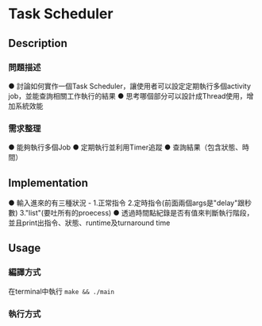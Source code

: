 # Task Scheduler

## Description

### 問題描述

● 討論如何實作一個Task Scheduler，讓使用者可以設定定期執行多個activity job，並能查詢相關工作執行的結果
● 思考哪個部分可以設計成Thread使用，增加系統效能
<!--
幫我key一下上次整理的問題目標
-->

### 需求整理

<!--
幫我key一下上次那三個需時做出來的結果
-->
● 能夠執行多個Job
● 定期執行並利用Timer追蹤
● 查詢結果（包含狀態、時間）

## Implementation

<!--
這邊你可以試著描述一下我們怎模解決問題，這邊你盡量打就好，沒寫到的部份我週二晚會再來修
-->

● 輸入進來的有三種狀況 -
1.正常指令 2.定時指令(前面兩個args是"delay"跟秒數) 3."list"(要吐所有的proecess)
● 透過時間點紀錄是否有值來判斷執行階段，並且print出指令、狀態、runtime及turnaround time


## Usage

### 編譯方式

在terminal中執行 `make && ./main`

### 執行方式

<!--
這部份就交給你了，把如何使用都稍微描述一下
-->
<!--我clone下來時還沒有人push新的QQ 所以沒看到實際的～ 再麻煩你了！ by曉柔-->
